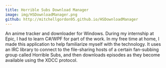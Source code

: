 ```yaml
---
title: Horrible Subs Download Manager 
image: img/HSDownloadManager.png
github: http://mitchellgordon95.github.io/HSDownloadManager
---
```

An anime tracker and downloader for Windows. During my internship at Epic, I had to learn C#/WPF for part of the work. In my free time at home, I made this application to help familiarize myself with the technology. It uses an IRC library to connect to the file-sharing hosts of a certain fan-subbing group called Horrible Subs, and then downloads episodes as they become available using the XDCC protocol.
